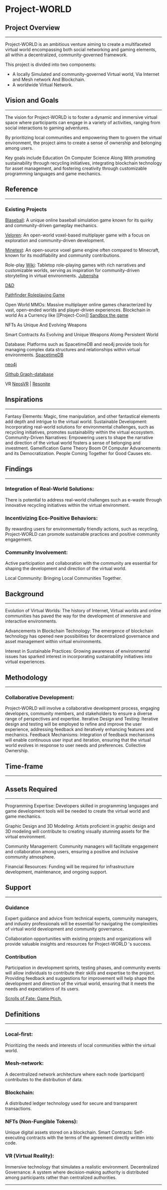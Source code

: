 # Project-WORLD

## Project Overview
---
Project-WORLD  is an ambitious venture aiming to create a multifaceted virtual world encompassing both social networking and gaming elements, all within a decentralized, community-governed framework.

This project is divided into two components:
- A locally Simulated and community-governed Virtual world, Via Internet and Mesh network And Blockchain.
- A worldwide Virtual Network.


## Vision and Goals
---
The vision for Project-WORLD  is to foster a dynamic and immersive virtual space where participants can engage in a variety of activities, ranging from social interactions to gaming adventures.

By prioritizing local communities and empowering them to govern the virtual environment, the project aims to create a sense of ownership and belonging among users.

Key goals include Education On Computer Science Along With promoting sustainability through recycling initiatives, integrating blockchain technology for asset management, and fostering creativity through customizable programming languages and game mechanics.


## Reference
---
### Existing Projects
[Blaseball](https://www.blaseball.wiki/w/Main_Page): 
A unique online baseball simulation game known for its quirky and community-driven gameplay mechanics.

[Veloren](https://gitlab.com/veloren): 
An open-world voxel-based multiplayer game with a focus on exploration and community-driven development.

[Minetest](https://www.minetest.net/): 
An open-source voxel game engine often compared to Minecraft, known for its modifiability and community contributions.

Role-play [Wiki](https://en.wikipedia.org/wiki/Role-playing_game): 
Tabletop role-playing games with rich narratives and customizable worlds, serving as inspiration for community-driven storytelling in virtual environments.
[Jubensha](https://en.wikipedia.org/wiki/Jubensha)

[D&D](https://dnd.wizards.com/)

[Pathfinder Roleplaying Game](https://en.wikipedia.org/wiki/Pathfinder_Roleplaying_Game)

Open World MMOs: 
Massive multiplayer online games characterized by vast, open-ended worlds and player-driven experiences.
Blockchain in world As a Currency like [[Project-Coin]]
[Sandbox the game](https://www.sandbox.game/en/)

NFTs As Unique And Evolving Weapons

Smart Contracts As Evolving and Unique Weapons Alomg Persistent World

Database: 
Platforms such as SpacetimeDB and neo4j provide tools for managing complex data structures and relationships within virtual environments.
[SpacetimeDB](https://github.com/ClockworkLabs/SpacetimeDB)

[neo4j](https://github.com/neo4j/neo4j)

[Github Graph-database](https://github.com/topics/graph-database)

VR
[NeosVR](https://en.wikipedia.org/wiki/NeosVR) | [Resonite](https://wiki.resonite.com/Main_Page)
	
## Inspirations
---
Fantasy Elements: Magic, time manipulation, and other fantastical elements add depth and intrigue to the virtual world.
Sustainable Development: Incorporating real-world solutions for environmental challenges, such as recycling initiatives, promotes sustainability within the virtual ecosystem. Community-Driven Narratives: Empowering users to shape the narrative and direction of the virtual world fosters a sense of belonging and investment.
Gameification
	Game Theory
Boom Of Computer Advancements and its Democratization.
People Coming Together for Good Causes etc.


## Findings
---
### Integration of Real-World Solutions: 
There is potential to address real-world challenges such as e-waste through innovative recycling initiatives within the virtual environment.

### Incentivizing Eco-Positive Behaviors: 
By rewarding users for environmentally friendly actions, such as recycling, Project-WORLD  can promote sustainable practices and positive community engagement.

### Community Involvement:
Active participation and collaboration with the community are essential for shaping the development and direction of the virtual world.

Local Community: Bringing Local Communities Together.


## Background
---
Evolution of Virtual Worlds: The history of Internet, Virtual worlds and online communities has paved the way for the development of immersive and interactive environments.

Advancements in Blockchain Technology: 
The emergence of blockchain technology has opened new possibilities for decentralized governance and asset management within virtual environments.

Interest in Sustainable Practices: 
Growing awareness of environmental issues has sparked interest in incorporating sustainability initiatives into virtual experiences.

## Methodology
---
### Collaborative Development: 
Project-WORLD will involve a collaborative development process, engaging developers, community members, and stakeholders to ensure a diverse range of perspectives and expertise.
	Iterative Design and Testing: Iterative design and testing will be employed to refine and improve the user experience, addressing feedback and iteratively enhancing features and mechanics.
	Feedback Mechanisms: Integration of feedback mechanisms will enable continuous user input and iteration, ensuring that the virtual world evolves in response to user needs and preferences.
	Collective Ownership.


## Time-frame
---

## Assets Required
---
Programming Expertise: 
Developers skilled in programming languages and game development tools will be needed to create the virtual world and game mechanics.

Graphic Design and 3D Modeling: 
Artists proficient in graphic design and 3D modeling will contribute to creating visually stunning assets for the virtual environment.

Community Management: 
Community managers will facilitate engagement and collaboration among users, ensuring a positive and inclusive community atmosphere.
		
Financial Resources: 
Funding will be required for infrastructure development, maintenance, and ongoing support.


## Support
---
### Guidance
Expert guidance and advice from technical experts, community managers, and industry professionals will be essential for navigating the complexities of virtual world development and community governance.

Collaboration opportunities with existing projects and organizations will provide valuable insights and resources for Project-WORLD 's success.

### Contribution
Participation in development sprints, testing phases, and community events will allow individuals to contribute their skills and expertise to the project.
Providing feedback and suggestions for improvement will help shape the development and direction of the virtual world, ensuring that it meets the needs and expectations of its users.

[Scrolls of Fate: Game Ptich.](https://www.reddit.com/user/aChangeSeeker/comments/18iet8x/a_naive_dream_of_world/?utm_source=share&utm_medium=web3x&utm_name=web3xcss&utm_term=1&utm_content=share_button)


## Definitions
---
### Local-first: 
Prioritizing the needs and interests of local communities within the virtual world.

### Mesh-network: 
A decentralized network architecture where each node (participant) contributes to the distribution of data.

### Blockchain:
A distributed ledger technology used for secure and transparent transactions.

### NFTs (Non-Fungible Tokens): 
Unique digital assets stored on a blockchain.
Smart Contracts: Self-executing contracts with the terms of the agreement directly written into code.

### VR (Virtual Reality): 
Immersive technology that simulates a realistic environment.
Decentralized Governance: 
A system where decision-making authority is distributed among participants rather than centralized authorities.

---
